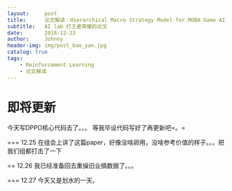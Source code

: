 ```yaml
---
layout:     post
title:      论文解读：Hierarchical Macro Strategy Model for MOBA Game AI
subtitle:   AI lab 打王者荣耀的论文
date:       2018-12-23
author:     Johnny
header-img: img/post_bao_yan.jpg
catalog: true
tags:
    - Reinforcement Learning
    - 论文解读
---
```


# 即将更新

今天写DPPO核心代码去了。。。
等我毕设代码写好了再更新吧=。=


===
12.25 在组会上讲了这篇paper，好像没啥卵用，没啥参考价值的样子。。。把我们组都打击了一下


==
12.26 我已经准备回去重操旧业搞数据了。。。

===
12.27 今天又是划水的一天。
